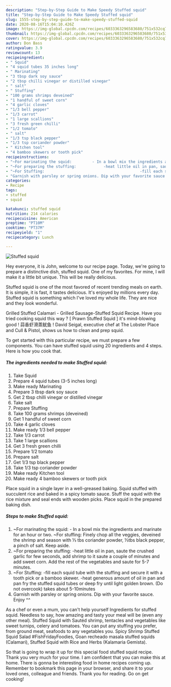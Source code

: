 ```yaml
---
description: "Step-by-Step Guide to Make Speedy Stuffed squid"
title: "Step-by-Step Guide to Make Speedy Stuffed squid"
slug: 1555-step-by-step-guide-to-make-speedy-stuffed-squid
date: 2020-08-16T15:04:10.426Z
image: https://img-global.cpcdn.com/recipes/6033363296583680/751x532cq70/stuffed-squid-recipe-main-photo.jpg
thumbnail: https://img-global.cpcdn.com/recipes/6033363296583680/751x532cq70/stuffed-squid-recipe-main-photo.jpg
cover: https://img-global.cpcdn.com/recipes/6033363296583680/751x532cq70/stuffed-squid-recipe-main-photo.jpg
author: Don Bass
ratingvalue: 3.9
reviewcount: 13
recipeingredient:
- " Squid"
- "4 squid tubes 35 inches long"
- " Marinating"
- "3 tbsp dark soy sauce"
- "2 tbsp chilli vinegar or distilled vinegar"
- " salt"
- " Stuffing"
- "100 grams shrimps deveined"
- "1 handful of sweet corn"
- "4 garlic cloves"
- "1/3 bell pepper"
- "1/3 carrot"
- "1 large scallions"
- "3 fresh green chilli"
- "1/2 tomato"
- " salt"
- "1/3 tsp black pepper"
- "1/3 tsp coriander powder"
- " Kitchen tool"
- "4 bamboo skewers or tooth pick"
recipeinstructions:
- "~For marinating the squid:         - In a bowl mix the ingredients and marinate for an hour or two.                                                    ~For stuffing: Finely chop all the veggies, deveined the shrimp and season with ⅓ tbs coriander powder, ⅓tbs black pepper, a pinch of salt. Keep aside."
- "~For preparing the stuffing:            -heat little oil in pan, saute the crushed garlic for few seconds, add shrimp to it saute a couple of minutes and add sweet corn. Add the rest of the vegetables and saute for 5-7 minutes."
- "~For Stuffing:                                          -fill each squid tube with the stuffing and secure it with a tooth pick or a bamboo skewer.                                             -heat generous amount of oil in pan and pan fry the stuffed squid tubes or deep fry until light golden brown. (Do not overcook) takes about 5-10minutes"
- "Garnish with parsley or spring onions. Dip with your favorite sauce. Enjoy ^^"
categories:
- Recipe
tags:
- stuffed
- squid

katakunci: stuffed squid 
nutrition: 214 calories
recipecuisine: American
preptime: "PT10M"
cooktime: "PT37M"
recipeyield: "1"
recipecategory: Lunch

---
```



![Stuffed squid](https://img-global.cpcdn.com/recipes/6033363296583680/751x532cq70/stuffed-squid-recipe-main-photo.jpg)

Hey everyone, it is John, welcome to our recipe page. Today, we're going to prepare a distinctive dish, stuffed squid. One of my favorites. For mine, I will make it a little bit unique. This will be really delicious.

Stuffed squid is one of the most favored of recent trending meals on earth. It is simple, it is fast, it tastes delicious. It's enjoyed by millions every day. Stuffed squid is something which I've loved my whole life. They are nice and they look wonderful.

Grilled Stuffed Calamari - Grilled Sausage-Stuffed Squid Recipe. Have you tried cooking squid this way ? [ Prawn Stuffed Squid ] it&#39;s mind-blowing good ! 蒜香虾滑蒸鱿鱼 ! David Seigal, executive chef at The Lobster Place and Cull &amp; Pistol, shows us how to clean and prep squid.


To get started with this particular recipe, we must prepare a few components. You can have stuffed squid using 20 ingredients and 4 steps. Here is how you cook that.

<!--inarticleads1-->

##### The ingredients needed to make Stuffed squid:

1. Take  Squid
1. Prepare 4 squid tubes (3-5 inches long)
1. Make ready  Marinating
1. Prepare 3 tbsp dark soy sauce
1. Get 2 tbsp chilli vinegar or distilled vinegar
1. Take  salt
1. Prepare  Stuffing
1. Take 100 grams shrimps (deveined)
1. Get 1 handful of sweet corn
1. Take 4 garlic cloves
1. Make ready 1/3 bell pepper
1. Take 1/3 carrot
1. Take 1 large scallions
1. Get 3 fresh green chilli
1. Prepare 1/2 tomato
1. Prepare  salt
1. Get 1/3 tsp black pepper
1. Take 1/3 tsp coriander powder
1. Make ready  Kitchen tool
1. Make ready 4 bamboo skewers or tooth pick


Place squid in a single layer in a well-greased baking. Squid stuffed with succulent rice and baked in a spicy tomato sauce. Stuff the squid with the rice mixture and seal ends with wooden picks. Place squid in the prepared baking dish. 

<!--inarticleads2-->

##### Steps to make Stuffed squid:

1. ~For marinating the squid:         - In a bowl mix the ingredients and marinate for an hour or two.                                                    ~For stuffing: Finely chop all the veggies, deveined the shrimp and season with ⅓ tbs coriander powder, ⅓tbs black pepper, a pinch of salt. Keep aside.
1. ~For preparing the stuffing:            -heat little oil in pan, saute the crushed garlic for few seconds, add shrimp to it saute a couple of minutes and add sweet corn. Add the rest of the vegetables and saute for 5-7 minutes.
1. ~For Stuffing:                                          -fill each squid tube with the stuffing and secure it with a tooth pick or a bamboo skewer.                                             -heat generous amount of oil in pan and pan fry the stuffed squid tubes or deep fry until light golden brown. (Do not overcook) takes about 5-10minutes
1. Garnish with parsley or spring onions. Dip with your favorite sauce. Enjoy ^^


As a chef or even a mum, you can&#39;t help yourself Ingredients for stuffed squid. Needless to say, how amazing and tasty your meal will be (even any other meal). Stuffed Squid with Sautéd shrimp, tentacles and vegetables like sweet turnips, celery and tomatoes. You can put any stuffing you prefer, from ground meat, seafoods to any vegetables you. Spicy Shrimp Stuffed Squid Salad #FishFridayFoodies, Goan recheado masala stuffed squids (Calamari), Stuffed Squid with Rice and Herbs (Kalamaria Gemista). 

So that is going to wrap it up for this special food stuffed squid recipe. Thank you very much for your time. I am confident that you can make this at home. There is gonna be interesting food in home recipes coming up. Remember to bookmark this page in your browser, and share it to your loved ones, colleague and friends. Thank you for reading. Go on get cooking!
